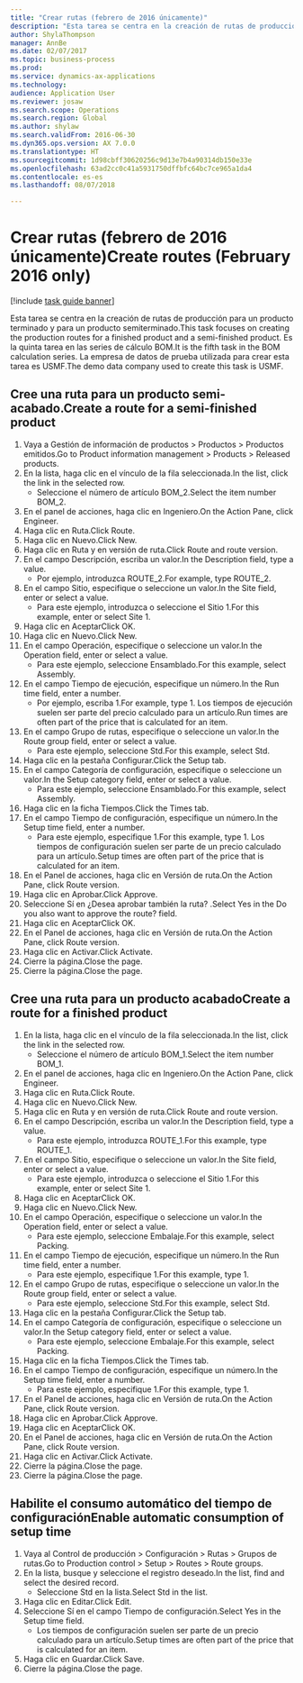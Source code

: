 ```yaml
--- 
title: "Crear rutas (febrero de 2016 únicamente)"
description: "Esta tarea se centra en la creación de rutas de producción para un producto terminado y para un producto semiterminado."
author: ShylaThompson
manager: AnnBe
ms.date: 02/07/2017
ms.topic: business-process
ms.prod: 
ms.service: dynamics-ax-applications
ms.technology: 
audience: Application User
ms.reviewer: josaw
ms.search.scope: Operations
ms.search.region: Global
ms.author: shylaw
ms.search.validFrom: 2016-06-30
ms.dyn365.ops.version: AX 7.0.0
ms.translationtype: HT
ms.sourcegitcommit: 1d98cbff30620256c9d13e7b4a90314db150e33e
ms.openlocfilehash: 63ad2cc0c41a5931750dffbfc64bc7ce965a1da4
ms.contentlocale: es-es
ms.lasthandoff: 08/07/2018

---
```

# <a name="create-routes-february-2016-only"></a><span data-ttu-id="e952f-103">Crear rutas (febrero de 2016 únicamente)</span><span class="sxs-lookup"><span data-stu-id="e952f-103">Create routes (February 2016 only)</span></span>

[!include [task guide banner](../../includes/task-guide-banner.md)]

<span data-ttu-id="e952f-104">Esta tarea se centra en la creación de rutas de producción para un producto terminado y para un producto semiterminado.</span><span class="sxs-lookup"><span data-stu-id="e952f-104">This task focuses on creating the production routes for a finished product and a semi-finished product.</span></span> <span data-ttu-id="e952f-105">Es la quinta tarea en las series de cálculo BOM.</span><span class="sxs-lookup"><span data-stu-id="e952f-105">It is the fifth task in the BOM calculation series.</span></span> <span data-ttu-id="e952f-106">La empresa de datos de prueba utilizada para crear esta tarea es USMF.</span><span class="sxs-lookup"><span data-stu-id="e952f-106">The demo data company used to create this task is USMF.</span></span>


## <a name="create-a-route-for-a-semi-finished-product"></a><span data-ttu-id="e952f-107">Cree una ruta para un producto semi-acabado.</span><span class="sxs-lookup"><span data-stu-id="e952f-107">Create a route for a semi-finished product</span></span>
1. <span data-ttu-id="e952f-108">Vaya a Gestión de información de productos > Productos > Productos emitidos.</span><span class="sxs-lookup"><span data-stu-id="e952f-108">Go to Product information management > Products > Released products.</span></span>
2. <span data-ttu-id="e952f-109">En la lista, haga clic en el vínculo de la fila seleccionada.</span><span class="sxs-lookup"><span data-stu-id="e952f-109">In the list, click the link in the selected row.</span></span>
    * <span data-ttu-id="e952f-110">Seleccione el número de artículo BOM_2.</span><span class="sxs-lookup"><span data-stu-id="e952f-110">Select the item number BOM_2.</span></span>  
3. <span data-ttu-id="e952f-111">En el panel de acciones, haga clic en Ingeniero.</span><span class="sxs-lookup"><span data-stu-id="e952f-111">On the Action Pane, click Engineer.</span></span>
4. <span data-ttu-id="e952f-112">Haga clic en Ruta.</span><span class="sxs-lookup"><span data-stu-id="e952f-112">Click Route.</span></span>
5. <span data-ttu-id="e952f-113">Haga clic en Nuevo.</span><span class="sxs-lookup"><span data-stu-id="e952f-113">Click New.</span></span>
6. <span data-ttu-id="e952f-114">Haga clic en Ruta y en versión de ruta.</span><span class="sxs-lookup"><span data-stu-id="e952f-114">Click Route and route version.</span></span>
7. <span data-ttu-id="e952f-115">En el campo Descripción, escriba un valor.</span><span class="sxs-lookup"><span data-stu-id="e952f-115">In the Description field, type a value.</span></span>
    * <span data-ttu-id="e952f-116">Por ejemplo, introduzca ROUTE_2.</span><span class="sxs-lookup"><span data-stu-id="e952f-116">For example, type ROUTE_2.</span></span>  
8. <span data-ttu-id="e952f-117">En el campo Sitio, especifique o seleccione un valor.</span><span class="sxs-lookup"><span data-stu-id="e952f-117">In the Site field, enter or select a value.</span></span>
    * <span data-ttu-id="e952f-118">Para este ejemplo, introduzca o seleccione el Sitio 1.</span><span class="sxs-lookup"><span data-stu-id="e952f-118">For this example, enter or select Site 1.</span></span>  
9. <span data-ttu-id="e952f-119">Haga clic en Aceptar</span><span class="sxs-lookup"><span data-stu-id="e952f-119">Click OK.</span></span>
10. <span data-ttu-id="e952f-120">Haga clic en Nuevo.</span><span class="sxs-lookup"><span data-stu-id="e952f-120">Click New.</span></span>
11. <span data-ttu-id="e952f-121">En el campo Operación, especifique o seleccione un valor.</span><span class="sxs-lookup"><span data-stu-id="e952f-121">In the Operation field, enter or select a value.</span></span>
    * <span data-ttu-id="e952f-122">Para este ejemplo, seleccione Ensamblado.</span><span class="sxs-lookup"><span data-stu-id="e952f-122">For this example, select Assembly.</span></span>  
12. <span data-ttu-id="e952f-123">En el campo Tiempo de ejecución, especifique un número.</span><span class="sxs-lookup"><span data-stu-id="e952f-123">In the Run time field, enter a number.</span></span>
    * <span data-ttu-id="e952f-124">Por ejemplo, escriba 1.</span><span class="sxs-lookup"><span data-stu-id="e952f-124">For example, type 1.</span></span> <span data-ttu-id="e952f-125">Los tiempos de ejecución suelen ser parte del precio calculado para un artículo.</span><span class="sxs-lookup"><span data-stu-id="e952f-125">Run times are often part of the price that is calculated for an item.</span></span>  
13. <span data-ttu-id="e952f-126">En el campo Grupo de rutas, especifique o seleccione un valor.</span><span class="sxs-lookup"><span data-stu-id="e952f-126">In the Route group field, enter or select a value.</span></span>
    * <span data-ttu-id="e952f-127">Para este ejemplo, seleccione Std.</span><span class="sxs-lookup"><span data-stu-id="e952f-127">For this example, select Std.</span></span>  
14. <span data-ttu-id="e952f-128">Haga clic en la pestaña Configurar.</span><span class="sxs-lookup"><span data-stu-id="e952f-128">Click the Setup tab.</span></span>
15. <span data-ttu-id="e952f-129">En el campo Categoría de configuración, especifique o seleccione un valor.</span><span class="sxs-lookup"><span data-stu-id="e952f-129">In the Setup category field, enter or select a value.</span></span>
    * <span data-ttu-id="e952f-130">Para este ejemplo, seleccione Ensamblado.</span><span class="sxs-lookup"><span data-stu-id="e952f-130">For this example, select Assembly.</span></span>  
16. <span data-ttu-id="e952f-131">Haga clic en la ficha Tiempos.</span><span class="sxs-lookup"><span data-stu-id="e952f-131">Click the Times tab.</span></span>
17. <span data-ttu-id="e952f-132">En el campo Tiempo de configuración, especifique un número.</span><span class="sxs-lookup"><span data-stu-id="e952f-132">In the Setup time field, enter a number.</span></span>
    * <span data-ttu-id="e952f-133">Para este ejemplo, especifique 1.</span><span class="sxs-lookup"><span data-stu-id="e952f-133">For this example, type 1.</span></span> <span data-ttu-id="e952f-134">Los tiempos de configuración suelen ser parte de un precio calculado para un artículo.</span><span class="sxs-lookup"><span data-stu-id="e952f-134">Setup times are often part of the price that is calculated for an item.</span></span>  
18. <span data-ttu-id="e952f-135">En el Panel de acciones, haga clic en Versión de ruta.</span><span class="sxs-lookup"><span data-stu-id="e952f-135">On the Action Pane, click Route version.</span></span>
19. <span data-ttu-id="e952f-136">Haga clic en Aprobar.</span><span class="sxs-lookup"><span data-stu-id="e952f-136">Click Approve.</span></span>
20. <span data-ttu-id="e952f-137">Seleccione Sí en ¿Desea aprobar también la ruta? .</span><span class="sxs-lookup"><span data-stu-id="e952f-137">Select Yes in the Do you also want to approve the route? field.</span></span>
21. <span data-ttu-id="e952f-138">Haga clic en Aceptar</span><span class="sxs-lookup"><span data-stu-id="e952f-138">Click OK.</span></span>
22. <span data-ttu-id="e952f-139">En el Panel de acciones, haga clic en Versión de ruta.</span><span class="sxs-lookup"><span data-stu-id="e952f-139">On the Action Pane, click Route version.</span></span>
23. <span data-ttu-id="e952f-140">Haga clic en Activar.</span><span class="sxs-lookup"><span data-stu-id="e952f-140">Click Activate.</span></span>
24. <span data-ttu-id="e952f-141">Cierre la página.</span><span class="sxs-lookup"><span data-stu-id="e952f-141">Close the page.</span></span>
25. <span data-ttu-id="e952f-142">Cierre la página.</span><span class="sxs-lookup"><span data-stu-id="e952f-142">Close the page.</span></span>

## <a name="create-a-route-for-a-finished-product"></a><span data-ttu-id="e952f-143">Cree una ruta para un producto acabado</span><span class="sxs-lookup"><span data-stu-id="e952f-143">Create a route for a finished product</span></span>
1. <span data-ttu-id="e952f-144">En la lista, haga clic en el vínculo de la fila seleccionada.</span><span class="sxs-lookup"><span data-stu-id="e952f-144">In the list, click the link in the selected row.</span></span>
    * <span data-ttu-id="e952f-145">Seleccione el número de artículo BOM_1.</span><span class="sxs-lookup"><span data-stu-id="e952f-145">Select the item number BOM_1.</span></span>  
2. <span data-ttu-id="e952f-146">En el panel de acciones, haga clic en Ingeniero.</span><span class="sxs-lookup"><span data-stu-id="e952f-146">On the Action Pane, click Engineer.</span></span>
3. <span data-ttu-id="e952f-147">Haga clic en Ruta.</span><span class="sxs-lookup"><span data-stu-id="e952f-147">Click Route.</span></span>
4. <span data-ttu-id="e952f-148">Haga clic en Nuevo.</span><span class="sxs-lookup"><span data-stu-id="e952f-148">Click New.</span></span>
5. <span data-ttu-id="e952f-149">Haga clic en Ruta y en versión de ruta.</span><span class="sxs-lookup"><span data-stu-id="e952f-149">Click Route and route version.</span></span>
6. <span data-ttu-id="e952f-150">En el campo Descripción, escriba un valor.</span><span class="sxs-lookup"><span data-stu-id="e952f-150">In the Description field, type a value.</span></span>
    * <span data-ttu-id="e952f-151">Para este ejemplo, introduzca ROUTE_1.</span><span class="sxs-lookup"><span data-stu-id="e952f-151">For this example, type ROUTE_1.</span></span>  
7. <span data-ttu-id="e952f-152">En el campo Sitio, especifique o seleccione un valor.</span><span class="sxs-lookup"><span data-stu-id="e952f-152">In the Site field, enter or select a value.</span></span>
    * <span data-ttu-id="e952f-153">Para este ejemplo, introduzca o seleccione el Sitio 1.</span><span class="sxs-lookup"><span data-stu-id="e952f-153">For this example, enter or select Site 1.</span></span>  
8. <span data-ttu-id="e952f-154">Haga clic en Aceptar</span><span class="sxs-lookup"><span data-stu-id="e952f-154">Click OK.</span></span>
9. <span data-ttu-id="e952f-155">Haga clic en Nuevo.</span><span class="sxs-lookup"><span data-stu-id="e952f-155">Click New.</span></span>
10. <span data-ttu-id="e952f-156">En el campo Operación, especifique o seleccione un valor.</span><span class="sxs-lookup"><span data-stu-id="e952f-156">In the Operation field, enter or select a value.</span></span>
    * <span data-ttu-id="e952f-157">Para este ejemplo, seleccione Embalaje.</span><span class="sxs-lookup"><span data-stu-id="e952f-157">For this example, select Packing.</span></span>  
11. <span data-ttu-id="e952f-158">En el campo Tiempo de ejecución, especifique un número.</span><span class="sxs-lookup"><span data-stu-id="e952f-158">In the Run time field, enter a number.</span></span>
    * <span data-ttu-id="e952f-159">Para este ejemplo, especifique 1.</span><span class="sxs-lookup"><span data-stu-id="e952f-159">For this example, type 1.</span></span>  
12. <span data-ttu-id="e952f-160">En el campo Grupo de rutas, especifique o seleccione un valor.</span><span class="sxs-lookup"><span data-stu-id="e952f-160">In the Route group field, enter or select a value.</span></span>
    * <span data-ttu-id="e952f-161">Para este ejemplo, seleccione Std.</span><span class="sxs-lookup"><span data-stu-id="e952f-161">For this example, select Std.</span></span>  
13. <span data-ttu-id="e952f-162">Haga clic en la pestaña Configurar.</span><span class="sxs-lookup"><span data-stu-id="e952f-162">Click the Setup tab.</span></span>
14. <span data-ttu-id="e952f-163">En el campo Categoría de configuración, especifique o seleccione un valor.</span><span class="sxs-lookup"><span data-stu-id="e952f-163">In the Setup category field, enter or select a value.</span></span>
    * <span data-ttu-id="e952f-164">Para este ejemplo, seleccione Embalaje.</span><span class="sxs-lookup"><span data-stu-id="e952f-164">For this example, select Packing.</span></span>  
15. <span data-ttu-id="e952f-165">Haga clic en la ficha Tiempos.</span><span class="sxs-lookup"><span data-stu-id="e952f-165">Click the Times tab.</span></span>
16. <span data-ttu-id="e952f-166">En el campo Tiempo de configuración, especifique un número.</span><span class="sxs-lookup"><span data-stu-id="e952f-166">In the Setup time field, enter a number.</span></span>
    * <span data-ttu-id="e952f-167">Para este ejemplo, especifique 1.</span><span class="sxs-lookup"><span data-stu-id="e952f-167">For this example, type 1.</span></span>  
17. <span data-ttu-id="e952f-168">En el Panel de acciones, haga clic en Versión de ruta.</span><span class="sxs-lookup"><span data-stu-id="e952f-168">On the Action Pane, click Route version.</span></span>
18. <span data-ttu-id="e952f-169">Haga clic en Aprobar.</span><span class="sxs-lookup"><span data-stu-id="e952f-169">Click Approve.</span></span>
19. <span data-ttu-id="e952f-170">Haga clic en Aceptar</span><span class="sxs-lookup"><span data-stu-id="e952f-170">Click OK.</span></span>
20. <span data-ttu-id="e952f-171">En el Panel de acciones, haga clic en Versión de ruta.</span><span class="sxs-lookup"><span data-stu-id="e952f-171">On the Action Pane, click Route version.</span></span>
21. <span data-ttu-id="e952f-172">Haga clic en Activar.</span><span class="sxs-lookup"><span data-stu-id="e952f-172">Click Activate.</span></span>
22. <span data-ttu-id="e952f-173">Cierre la página.</span><span class="sxs-lookup"><span data-stu-id="e952f-173">Close the page.</span></span>
23. <span data-ttu-id="e952f-174">Cierre la página.</span><span class="sxs-lookup"><span data-stu-id="e952f-174">Close the page.</span></span>

## <a name="enable-automatic-consumption-of-setup-time"></a><span data-ttu-id="e952f-175">Habilite el consumo automático del tiempo de configuración</span><span class="sxs-lookup"><span data-stu-id="e952f-175">Enable automatic consumption of setup time</span></span>
1. <span data-ttu-id="e952f-176">Vaya al Control de producción > Configuración > Rutas > Grupos de rutas.</span><span class="sxs-lookup"><span data-stu-id="e952f-176">Go to Production control > Setup > Routes > Route groups.</span></span>
2. <span data-ttu-id="e952f-177">En la lista, busque y seleccione el registro deseado.</span><span class="sxs-lookup"><span data-stu-id="e952f-177">In the list, find and select the desired record.</span></span>
    * <span data-ttu-id="e952f-178">Seleccione Std en la lista.</span><span class="sxs-lookup"><span data-stu-id="e952f-178">Select Std in the list.</span></span>  
3. <span data-ttu-id="e952f-179">Haga clic en Editar.</span><span class="sxs-lookup"><span data-stu-id="e952f-179">Click Edit.</span></span>
4. <span data-ttu-id="e952f-180">Seleccione Sí en el campo Tiempo de configuración.</span><span class="sxs-lookup"><span data-stu-id="e952f-180">Select Yes in the Setup time field.</span></span>
    * <span data-ttu-id="e952f-181">Los tiempos de configuración suelen ser parte de un precio calculado para un artículo.</span><span class="sxs-lookup"><span data-stu-id="e952f-181">Setup times are often part of the price that is calculated for an item.</span></span>  
5. <span data-ttu-id="e952f-182">Haga clic en Guardar.</span><span class="sxs-lookup"><span data-stu-id="e952f-182">Click Save.</span></span>
6. <span data-ttu-id="e952f-183">Cierre la página.</span><span class="sxs-lookup"><span data-stu-id="e952f-183">Close the page.</span></span>


